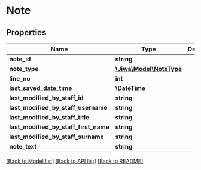 # Note

## Properties
Name | Type | Description | Notes
------------ | ------------- | ------------- | -------------
**note_id** | **string** |  | [optional] 
**note_type** | [**\Jiwa\Model\NoteType**](NoteType.md) |  | [optional] 
**line_no** | **int** |  | [optional] 
**last_saved_date_time** | [**\DateTime**](\DateTime.md) |  | [optional] 
**last_modified_by_staff_id** | **string** |  | [optional] 
**last_modified_by_staff_username** | **string** |  | [optional] 
**last_modified_by_staff_title** | **string** |  | [optional] 
**last_modified_by_staff_first_name** | **string** |  | [optional] 
**last_modified_by_staff_surname** | **string** |  | [optional] 
**note_text** | **string** |  | [optional] 

[[Back to Model list]](../README.md#documentation-for-models) [[Back to API list]](../README.md#documentation-for-api-endpoints) [[Back to README]](../README.md)


